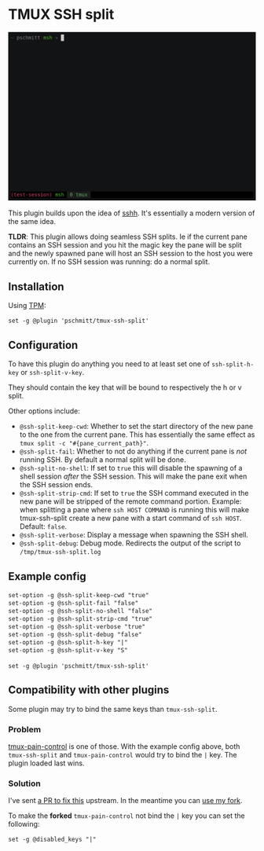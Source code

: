 # TMUX SSH split

[![](./tmux-ssh-split.gif)](https://asciinema.org/a/335250)

This plugin builds upon the idea of [sshh](https://github.com/yudai/sshh/).
It's essentially a modern version of the same idea.

**TLDR**: This plugin allows doing seamless SSH splits. Ie if the current pane
contains an SSH session and you hit the magic key the pane will be split 
and the newly spawned pane will host an SSH session to the host you were
currently on. If no SSH session was running: do a normal split.

## Installation

Using [TPM](https://github.com/tmux-plugins/tpm):

```
set -g @plugin 'pschmitt/tmux-ssh-split'
```

## Configuration

To have this plugin do anything you need to at least set one of
`ssh-split-h-key` or `ssh-split-v-key`.

They should contain the key that will be bound to respectively the h or v
split.

Other options include:

- `@ssh-split-keep-cwd`: Whether to set the start directory of the new pane to
the one from the current pane. This has essentially the same effect as 
`tmux split -c "#{pane_current_path}"`.
- `@ssh-split-fail`: Whether to not do anything if the current pane is *not* 
running SSH. By default a normal split will be done.
- `@ssh-split-no-shell`: If set to `true` this will disable the spawning of a
shell session *after* the SSH session. This will make the pane exit when the 
SSH session ends.
- `@ssh-split-strip-cmd`: If set to `true` the SSH command executed in the new
pane will be stripped of the remote command portion. Example: when splitting
a pane where `ssh HOST COMMAND` is running this will make tmux-ssh-split create
a new pane with a start command of `ssh HOST`. Default: `false`.
- `@ssh-split-verbose`: Display a message when spawning the SSH shell.
- `@ssh-split-debug`: Debug mode. Redirects the output of the script to `/tmp/tmux-ssh-split.log`

## Example config

```
set-option -g @ssh-split-keep-cwd "true"
set-option -g @ssh-split-fail "false"
set-option -g @ssh-split-no-shell "false"
set-option -g @ssh-split-strip-cmd "true"
set-option -g @ssh-split-verbose "true"
set-option -g @ssh-split-debug "false"
set-option -g @ssh-split-h-key "|"
set-option -g @ssh-split-v-key "S"

set -g @plugin 'pschmitt/tmux-ssh-split'
```

## Compatibility with other plugins

Some plugin may try to bind the same keys than `tmux-ssh-split`.

### Problem

[tmux-pain-control](https://github.com/tmux-plugins/tmux-pain-control) is one
of those.
With the example config above, both `tmux-ssh-split` and `tmux-pain-control`
would try to bind the `|` key. The plugin loaded last wins.

### Solution

I've sent [a PR to fix this](https://github.com/tmux-plugins/tmux-pain-control/pull/33)
upstream. In the meantime you can
[use my fork](https://github.com/pschmitt/tmux-pain-control/).

To make the **forked** `tmux-pain-control` not bind the `|` key you can set 
the following:

```
set -g @disabled_keys "|"
```
